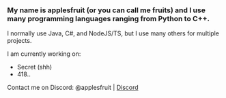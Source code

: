 ### My name is applesfruit (or you can call me fruits) and I use many programming languages ranging from Python to C++.

I normally use Java, C#, and NodeJS/TS, but I use many others for multiple projects.
                                   
I am currently working on:
 - Secret (shh)
 - 418..

Contact me on Discord: @applesfruit | [Discord](https://discord.gg/eRFyvbdFE8)
